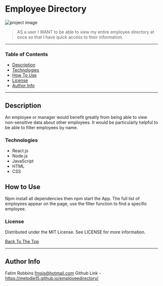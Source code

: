 # Employee Directory

<img src="" alt="project image">

> AS a user
  I WANT to be able to view my entire employee directory at once so that I have quick access to their information.
  
---

### Table of Contents

- [Description](#description)
- [Technologies](#technologies)
- [How To Use](#how-to-use)
- [License](#license)
- [Author Info](#author-info)

---

## Description

An employee or manager would benefit greatly from being able to view non-sensitive data about other employees. It would be particularly helpful to be able to filter employees by name. 

### Technologies

- React.js
- Node.js
- JavaScript
- HTML
- CSS

## How to Use

Npm install all dependencies then npm start the App. The full list of employees appear on the page, use the filter function to find a specific employee.

### License

Distributed under the MIT License. See LICENSE for more information.

[Back To The Top](#employee-directory)

---

## Author Info

Fatim Robbins
fmsis@hotmail.com
Github Link - https://melodie15.github.io/employeedirectory/

